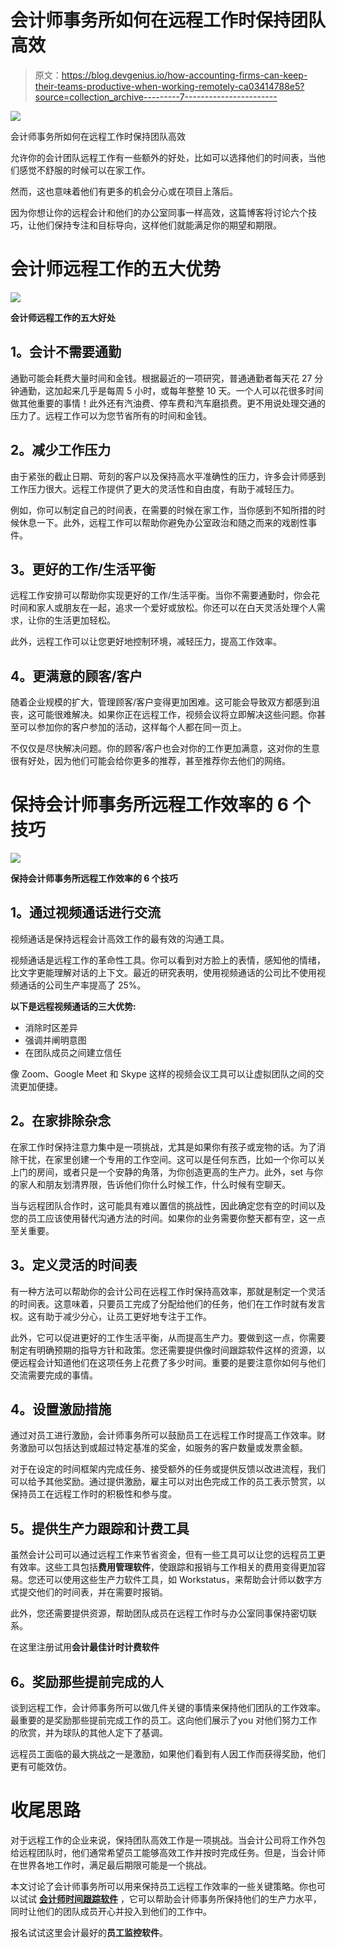 # 会计师事务所如何在远程工作时保持团队高效

> 原文：<https://blog.devgenius.io/how-accounting-firms-can-keep-their-teams-productive-when-working-remotely-ca03414788e5?source=collection_archive---------7----------------------->

![](img/bd083700e5d3e41fd6c582ae0c4da810.png)

会计师事务所如何在远程工作时保持团队高效

允许你的会计团队远程工作有一些额外的好处，比如可以选择他们的时间表，当他们感觉不舒服的时候可以在家工作。

然而，这也意味着他们有更多的机会分心或在项目上落后。

因为你想让你的远程会计和他们的办公室同事一样高效，这篇博客将讨论六个技巧，让他们保持专注和目标导向，这样他们就能满足你的期望和期限。

# **会计师远程工作的五大优势**

![](img/6de2b33222dffb41f0eee057679bfbde.png)

**会计师远程工作的五大好处**

## **1。会计不需要通勤**

通勤可能会耗费大量时间和金钱。根据最近的一项研究，普通通勤者每天花 27 分钟通勤，这加起来几乎是每周 5 小时，或每年整整 10 天。一个人可以花很多时间做其他重要的事情！此外还有汽油费、停车费和汽车磨损费。更不用说处理交通的压力了。远程工作可以为您节省所有的时间和金钱。

## **2。减少工作压力**

由于紧张的截止日期、苛刻的客户以及保持高水平准确性的压力，许多会计师感到工作压力很大。远程工作提供了更大的灵活性和自由度，有助于减轻压力。

例如，你可以制定自己的时间表，在需要的时候在家工作，当你感到不知所措的时候休息一下。此外，远程工作可以帮助你避免办公室政治和随之而来的戏剧性事件。

## **3。更好的工作/生活平衡**

远程工作安排可以帮助你实现更好的工作/生活平衡。当你不需要通勤时，你会花时间和家人或朋友在一起，追求一个爱好或放松。你还可以在白天灵活处理个人需求，让你的生活更加轻松。

此外，远程工作可以让您更好地控制环境，减轻压力，提高工作效率。

## **4。更满意的顾客/客户**

随着企业规模的扩大，管理顾客/客户变得更加困难。这可能会导致双方都感到沮丧，这可能很难解决。如果你正在远程工作，视频会议将立即解决这些问题。你甚至可以参加你的客户参加的活动，这样每个人都在同一页上。

不仅仅是尽快解决问题。你的顾客/客户也会对你的工作更加满意，这对你的生意很有好处，因为他们可能会给你更多的推荐，甚至推荐你去他们的网络。

# **保持会计师事务所远程工作效率的 6 个技巧**

![](img/2e8ef6cec0716f185fbb17ba4ef0ba20.png)

**保持会计师事务所远程工作效率的 6 个技巧**

## **1。通过视频通话进行交流**

视频通话是保持远程会计高效工作的最有效的沟通工具。

视频通话是远程工作的革命性工具。你可以看到对方脸上的表情，感知他的情绪，比文字更能理解对话的上下文。最近的研究表明，使用视频通话的公司比不使用视频通话的公司生产率提高了 25%。

**以下是远程视频通话的三大优势:**

*   消除时区差异
*   强调并阐明意图
*   在团队成员之间建立信任

像 Zoom、Google Meet 和 Skype 这样的视频会议工具可以让虚拟团队之间的交流更加便捷。

## **2。在家排除杂念**

在家工作时保持注意力集中是一项挑战，尤其是如果你有孩子或宠物的话。为了消除干扰，在家里创建一个专用的工作空间。这可以是任何东西，比如一个你可以关上门的房间，或者只是一个安静的角落，为你创造更高的生产力。此外，‌set 与你的家人和朋友划清界限，告诉他们你什么时候工作，什么时候有空聊天。

当与远程团队合作时，这可能具有难以置信的挑战性，因此确定您有空的时间以及您的员工应该使用替代沟通方法的时间。如果你的业务需要你整天都有空，这一点至关重要。

## **3。定义灵活的时间表**

有一种方法可以帮助你的会计公司在远程工作时保持高效率，那就是制定一个灵活的时间表。这意味着，只要员工完成了分配给他们的任务，他们在工作时就有发言权。这有助于减少分心，让员工更好地专注于工作。

此外，它可以促进更好的工作生活平衡，从而提高生产力。要做到这一点，你需要制定有明确预期的指导方针和政策。您还需要提供像时间跟踪软件这样的资源，以便远程会计知道他们在这项任务上花费了多少时间。重要的是要注意你如何与他们交流需要完成的事情。

## **4。设置激励措施**

通过对员工进行激励，会计师事务所可以鼓励员工在远程工作时提高工作效率。财务激励可以包括达到或超过特定基准的奖金，如服务的客户数量或发票金额。

对于在设定的时间框架内完成任务、接受额外的任务或提供反馈以改进流程，我们可以给予其他奖励。通过提供激励，雇主可以对出色完成工作的员工表示赞赏，以保持员工在远程工作时的积极性和参与度。

## **5。提供生产力跟踪和计费工具**

虽然会计公司可以通过远程工作来节省资金，但有一些工具可以让您的远程员工更有效率。这些工具包括**费用管理软件**，使跟踪和报销与工作相关的费用变得更加容易。您还可以使用这些生产力软件工具，如 Workstatus，来帮助会计师以数字方式提交他们的时间表，并在需要时报销。

此外，您还需要提供资源，帮助团队成员在远程工作时与办公室同事保持密切联系。

在这里注册试用**会计最佳计时计费软件**

## **6。奖励那些提前完成的人**

谈到远程工作，会计师事务所可以做几件关键的事情来保持他们团队的工作效率。最重要的是奖励那些提前完成工作的员工。这向他们展示了‌you 对他们努力工作的欣赏，并为球队的其他人定下了基调。

远程员工面临的最大挑战之一是激励，如果他们看到有人因工作而获得奖励，他们更有可能效仿。

# **收尾思路**

对于远程工作的企业来说，保持团队高效工作是一项挑战。当会计公司将工作外包给远程团队时，他们通常希望员工能够高效工作并按时完成任务。但是，当会计师在世界各地工作时，满足最后期限可能是一个挑战。

本文讨论了会计师事务所可以用来保持员工远程工作效率的一些关键策略。你也可以试试 [**会计师时间跟踪软件**](https://www.workstatus.io/industry/accounting?utm_source=offpage&utm_medium=medium-rn) ，它可以帮助会计师事务所保持他们的生产力水平，同时让他们的团队成员开心并投入到他们的工作中。

报名试试这里会计最好的**员工监控软件**。